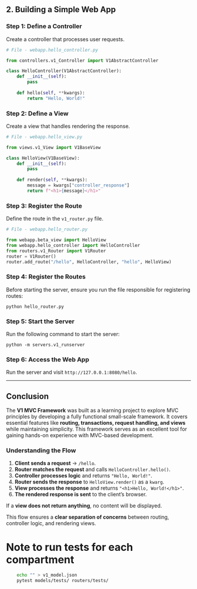 

## 2. Building a Simple Web App

### Step 1: Define a Controller
Create a controller that processes user requests.
```python
# File - webapp.hello_controller.py

from controllers.v1_Controller import V1AbstractController

class HelloController(V1AbstractController):
    def __init__(self):
        pass
    
    def hello(self, **kwargs):
        return "Hello, World!"
```

### Step 2: Define a View
Create a view that handles rendering the response.
```python
# File - webapp.hello_view.py

from views.v1_View import V1BaseView

class HelloView(V1BaseView):
    def __init__(self):
        pass
    
    def render(self, **kwargs):
        message = kwargs["controller_response"]
        return f"<h1>{message}</h1>"
```

### Step 3: Register the Route
Define the route in the `v1_router.py` file.
```python
# File - webapp.hello_router.py

from webapp.beta_view import HelloView
from webapp.hello_controller import HelloController
from routers.v1_Router import V1Router
router = V1Router()
router.add_route("/hello", HelloController, "hello", HelloView)

```

### Step 4: Register the Routes
Before starting the server, ensure you run the file responsible for registering routes:
```
python hello_router.py
```

### Step 5: Start the Server
Run the following command to start the server:
```
python -m servers.v1_runserver
```

### Step 6: Access the Web App
Run the server and visit `http://127.0.0.1:8080/hello`.

---

## Conclusion
The **V1 MVC Framework** was built as a learning project to explore MVC principles by developing a fully functional small-scale framework. It covers essential features like **routing, transactions, request handling, and views** while maintaining simplicity. This framework serves as an excellent tool for gaining hands-on experience with MVC-based development.

### Understanding the Flow
1. **Client sends a request** → `/hello`.
2. **Router matches the request** and calls `HelloController.hello()`.
3. **Controller processes logic** and returns `"Hello, World!"`.
4. **Router sends the response** to `HelloView.render()` as a `kwarg`.
5. **View processes the response** and returns `"<h1>Hello, World!</h1>"`.
6. **The rendered response is sent** to the client’s browser.

If a **view does not return anything**, no content will be displayed.

This flow ensures a **clear separation of concerns** between routing, controller logic, and rendering views.




# Note to run tests for each compartment
```bash
    echo "" > v1_model.json
    pytest models/tests/ routers/tests/
```
